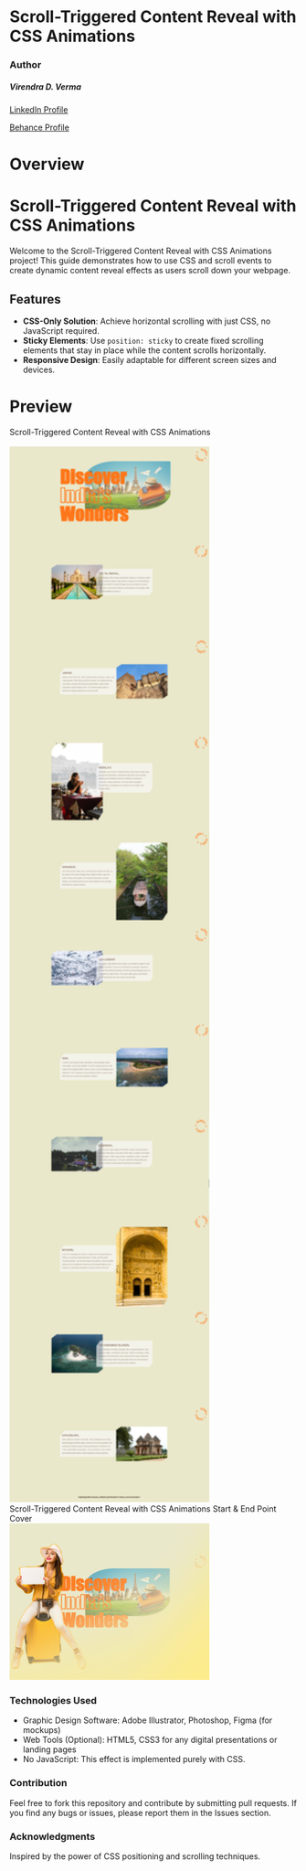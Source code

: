 # Scroll-Triggered Content Reveal with CSS Animations

### Author
##### Virendra D. Verma

<a href="https://www.linkedin.com/in/dharmendraverma95/" target="_blank">LinkedIn Profile </a>

<a href="https://www.behance.net/dhirukumar" target="_blank">Behance Profile </a>


# Overview

# Scroll-Triggered Content Reveal with CSS Animations

Welcome to the Scroll-Triggered Content Reveal with CSS Animations project! This guide demonstrates how to use CSS and scroll events to create dynamic content reveal effects as users scroll down your webpage.



## Features
- **CSS-Only Solution**: Achieve horizontal scrolling with just CSS, no JavaScript required.
- **Sticky Elements**: Use `position: sticky` to create fixed scrolling elements that stay in place while the content scrolls horizontally.
- **Responsive Design**: Easily adaptable for different screen sizes and devices.



# Preview
<span>Scroll-Triggered Content Reveal with CSS Animations</span>
<br/>
<a href="https://www.behance.net/gallery/218213655/Scroll-Triggered-Content-Reveal" target="_blank">
<img style="width:350px;" src="./img/landingPage.gif" alt="" />
<br/>
<a href="https://www.behance.net/gallery/218213655/Scroll-Triggered-Content-Reveal" target="_blank">
<img style="width:350px;" src="./img/landingPage.png" alt="" /></a>
<br/>
<span>Scroll-Triggered Content Reveal with CSS Animations Start & End Point </span>
<br/>
<span>Cover</span>
<br/>
<a href="https://www.behance.net/gallery/218213655/Scroll-Triggered-Content-Reveal" target="_blank">
<img style="width:350px;" src="./img/cover.png" alt="" />
</a>
<br />

### Technologies Used
<ul>
  <li>Graphic Design Software: Adobe Illustrator, Photoshop, Figma (for mockups)</li>
  <li>Web Tools (Optional): HTML5, CSS3 for any digital presentations or landing pages</li>
  <li>No JavaScript: This effect is implemented purely with CSS.</li>
</ul>

### Contribution
Feel free to fork this repository and contribute by submitting pull requests. If you find any bugs or issues, please report them in the Issues section.


###  Acknowledgments
Inspired by the power of CSS positioning and scrolling techniques.





